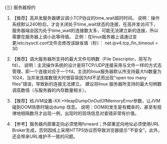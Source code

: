 (三) 服务器规约

1.	【推荐】高并发服务器建议调小TCP协议的time_wait超时时间。
说明：操作系统默认240秒后，才会关闭处于time_wait状态的连接，在高并发访问下，服务器端会因为处于time_wait的连接数太多，可能无法建立新的连接，所以需要在服务器上调小此等待值。
正例：在linux服务器上请通过变更/etc/sysctl.conf文件去修改该缺省值（秒）：      net.ipv4.tcp_fin_timeout = 30

2.	【推荐】调大服务器所支持的最大文件句柄数（File Descriptor，简写为fd）。
说明：主流操作系统的设计是将TCP/UDP连接采用与文件一样的方式去管理，即一个连接对应于一个fd。主流的linux服务器默认所支持最大fd数量为1024，当并发连接数很大时很容易因为fd不足而出现“open too many files”错误，导致新的连接无法建立。 建议将linux 服务器所支持的最大句柄数调高数倍（与服务器的内存数量相关）。

3.	【推荐】给JVM设置-XX:+HeapDumpOnOutOfMemoryError参数，让JVM碰到OOM场景时输出dump 信息。
说明：OOM的发生是有概率的，甚至有规律地相隔数月才出现一例，出现时的现场信息对查错非常有价值。

4.	【参考】服务器内部重定向必须使用forward；外部重定向地址必须使用URL Broker生成，否则因线上采用HTTPS协议而导致浏览器提示“不安全”。此外，还会带来URL维护不一致的问题。
